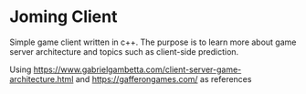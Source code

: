# Joming Client

Simple game client written in c++. The purpose is to learn more about game server architecture
and topics such as client-side prediction.

Using https://www.gabrielgambetta.com/client-server-game-architecture.html 
and https://gafferongames.com/ as references

